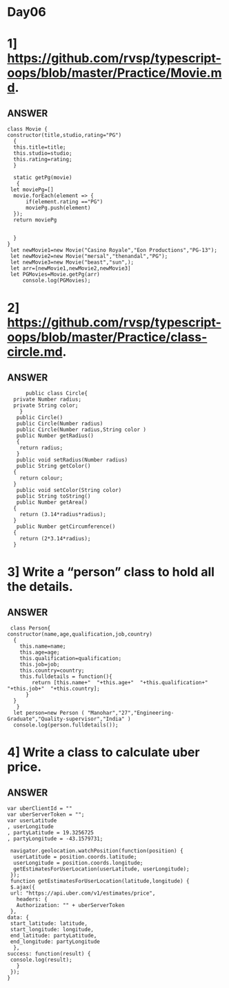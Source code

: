 # Day06
# 1] https://github.com/rvsp/typescript-oops/blob/master/Practice/Movie.md.
ANSWER
---
    class Movie {
    constructor(title,studio,rating="PG")
      {
      this.title=title;
      this.studio=studio;
      this.rating=rating;
      }

      static getPg(movie)
       { 
     let moviePg=[]
      movie.forEach(element => {
          if(element.rating =="PG")
          moviePg.push(element)
      });
      return moviePg


      }
    }
     let newMovie1=new Movie("Casino Royale","Eon Productions","PG-13");
     let newMovie2=new Movie("mersal","thenandal","PG");
     let newMovie3=new Movie("beast","sun",);
     let arr=[newMovie1,newMovie2,newMovie3]
     let PGMovies=Movie.getPg(arr)
         console.log(PGMovies);


# 2] https://github.com/rvsp/typescript-oops/blob/master/Practice/class-circle.md.
ANSWER
----
          public class Circle{
      private Number radius;
      private String color;
        }
       public Circle()
       public Circle(Number radius)
       public Circle(Number radius,String color )
       public Number getRadius()
       {
        return radius;
       }
       public void setRadius(Number radius)
       public String getColor()
      {
        return colour;
      }
       public void setColor(String color)
       public String toString()
       public Number getArea()
      {
        return (3.14*radius*radius);
      }
       public Number getCircumference()
      {
        return (2*3.14*radius);
      }


# 3] Write a “person” class to hold all the details.
ANSWER
----
     class Person{
    constructor(name,age,qualification,job,country)
      {
        this.name=name;
        this.age=age;
        this.qualification=qualification;
        this.job=job;
        this.country=country;
        this.fulldetails = function(){
            return [this.name+"  "+this.age+"  "+this.qualification+"  "+this.job+"  "+this.country];
          }
      }
       }
      let person=new Person ( "Manohar","27","Engineering-Graduate","Quality-supervisor","India" )
      console.log(person.fulldetails());

# 4] Write a class to calculate uber price.
ANSWER
----
    var uberClientId = ""
    var uberServerToken = "";
    var userLatitude
    , userLongitude
    , partyLatitude = 19.3256725
    , partyLongitude = -43.1579731;

     navigator.geolocation.watchPosition(function(position) {
      userLatitude = position.coords.latitude;
      userLongitude = position.coords.longitude;
      getEstimatesForUserLocation(userLatitude, userLongitude);
     });
     function getEstimatesForUserLocation(latitude,longitude) {
     $.ajax({
     url: "https://api.uber.com/v1/estimates/price",
       headers: {
       Authorization: "" + uberServerToken
     },
    data: { 
     start_latitude: latitude,
     start_longitude: longitude,
     end_latitude: partyLatitude,
     end_longitude: partyLongitude
      },
    success: function(result) {
     console.log(result);
       }
     });
    }

